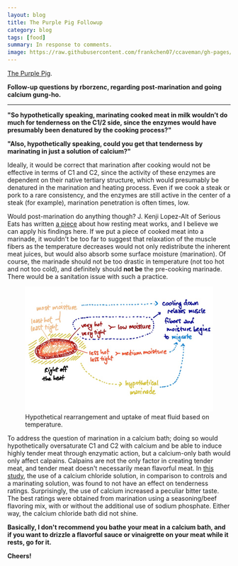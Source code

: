 ```yaml
---
layout: blog
title: The Purple Pig Followup
category: blog
tags: [food]  
summary: In response to comments.
image: https://raw.githubusercontent.com/frankchen07/ccaveman/gh-pages/images/blog/021313_meat_tightness_courtesy_fc.jpg
---
```


[The Purple Pig](http://www.yelp.com/search?find_desc=The+Purple+Pig&find_loc=Chicago&ns=1).

**Follow-up questions by rborzenc, regarding post-marination and going calcium gung-ho.**

---

**"So hypothetically speaking, marinating cooked meat in milk wouldn’t do much for tenderness on the C1/2 side, since the enzymes would have presumably been denatured by the cooking process?"**

**"Also, hypothetically speaking, could you get that tenderness by marinating in just a solution of calcium?"**

Ideally, it would be correct that marination after cooking would not be effective in terms of C1 and C2, since the activity of these enzymes are dependent on their native tertiary structure, which would presumably be denatured in the marination and heating process. Even if we cook a steak or pork to a rare consistency, and the enzymes are still active in the center of a steak (for example), marination penetration is often times, low.

Would post-marination do anything though? J. Kenji Lopez-Alt of Serious Eats has written [a piece](http://www.seriouseats.com/2009/12/how-to-have-juicy-meats-steaks-the-food-lab-the-importance-of-resting-grilling.html) about how resting meat works, and I believe we can apply his findings here. If we put a piece of cooked meat into a marinade, it wouldn't be too far to suggest that relaxation of the muscle fibers as the temperature decreases would not only redistribute the inherent meat juices, but would also absorb some surface moisture (marination). Of course, the marinade should not be too drastic in temperature (not too hot and not too cold), and definitely should **not be** the pre-cooking marinade. There would be a sanitation issue with such a practice.

<figure>
    <img src="https://raw.githubusercontent.com/frankchen07/ccaveman/gh-pages/images/blog/021313_meat_tightness_courtesy_fc.jpg"></img>
    <figcaption>Hypothetical rearrangement and uptake of meat fluid based on temperature.</figcaption>
</figure>

To address the question of marination in a calcium bath; doing so would hypothetically oversaturate C1 and C2 with calcium and be able to induce highly tender meat through enzymatic action, but a calcium-only bath would only affect calpains. Calpains are not the only factor in creating tender meat, and tender meat doesn't necessarily mean flavorful meat. In [this study](http://www.ncbi.nlm.nih.gov/pubmed/22061571), the use of a calcium chloride solution, in comparison to controls and a marinating solution, was found to not have an effect on tenderness ratings. Surprisingly, the use of calcium increased a peculiar bitter taste. The best ratings were obtained from marination using a seasoning/beef flavoring mix, with or without the additional use of sodium phosphate. Either way, the calcium chloride bath did not shine.

**Basically, I don't recommend you bathe your meat in a calcium bath, and if you want to drizzle a flavorful sauce or vinaigrette on your meat while it rests, go for it.**

**Cheers!**
